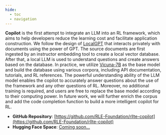```yaml
---
hide:
  - toc
  - navigation
---
```


**Copilot** is the first attempt to integrate an LLM into an RL framework, which aims to help developers reduce the learning cost and facilitate application construction. We follow the design of [LocalGPT](https://github.com/PromtEngineer/localGPT) that interacts privately with documents using the power of GPT. The source documents are first ingested by an instructor embedding tool to create a local vector database. After that, a local LLM is used to understand questions and create answers based on the database. In practice, we utilize [Vicuna-7B](https://huggingface.co/lmsys/vicuna-7b-v1.3) as the base model and build the database using various corpora, including API documentation, tutorials, and RL references. The powerful understanding ability of the LLM model enables the copilot to accurately answer questions about the use of the framework and any other questions of RL. Moreover, no additional training is required, and users are free to replace the base model according to their computing power. In future work, we will further enrich the corpus and add the code completion function to build a more intelligent copilot for RL.

- **GitHub Repository**: [https://github.com/RLE-Foundation/rllte-copilot](https://github.com/RLE-Foundation/rllte-copilot)
- **Hugging Face Space**: [Coming soon...]()
